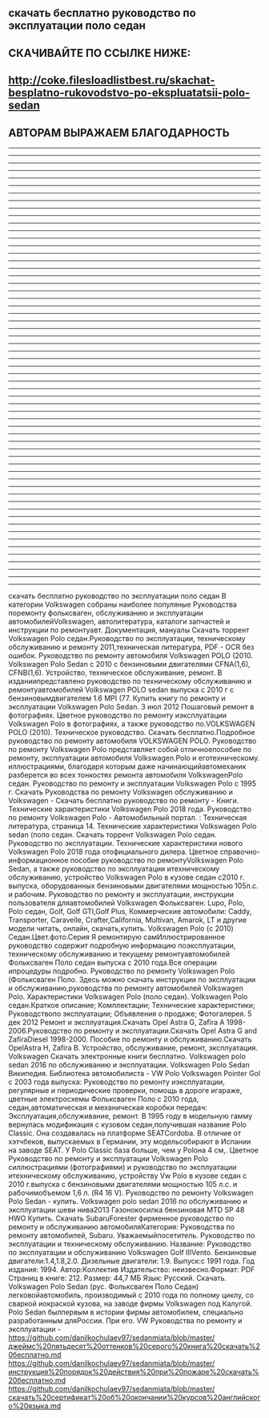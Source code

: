 скачать бесплатно руководство по эксплуатации поло седан
--------------------------------------------------
СКАЧИВАЙТЕ ПО ССЫЛКЕ НИЖЕ:
--------------------------------------------------
http://coke.filesloadlistbest.ru/skachat-besplatno-rukovodstvo-po-ekspluatatsii-polo-sedan
--------------------------------------------------
АВТОРАМ ВЫРАЖАЕМ БЛАГОДАРНОСТЬ
--------------------------------------------------
--------------------------------------------------
--------------------------------------------------
--------------------------------------------------
--------------------------------------------------
--------------------------------------------------
--------------------------------------------------
--------------------------------------------------
--------------------------------------------------
--------------------------------------------------
--------------------------------------------------
--------------------------------------------------
--------------------------------------------------
--------------------------------------------------
--------------------------------------------------
--------------------------------------------------
--------------------------------------------------
--------------------------------------------------
--------------------------------------------------
--------------------------------------------------
--------------------------------------------------
--------------------------------------------------
--------------------------------------------------
--------------------------------------------------
--------------------------------------------------
--------------------------------------------------
--------------------------------------------------
--------------------------------------------------
--------------------------------------------------
--------------------------------------------------
--------------------------------------------------
--------------------------------------------------
--------------------------------------------------
--------------------------------------------------
--------------------------------------------------
--------------------------------------------------
--------------------------------------------------
--------------------------------------------------
--------------------------------------------------
--------------------------------------------------
--------------------------------------------------
--------------------------------------------------
--------------------------------------------------
--------------------------------------------------
--------------------------------------------------
--------------------------------------------------
--------------------------------------------------
--------------------------------------------------
--------------------------------------------------
--------------------------------------------------
--------------------------------------------------
--------------------------------------------------
--------------------------------------------------
--------------------------------------------------
--------------------------------------------------
--------------------------------------------------
--------------------------------------------------
--------------------------------------------------
--------------------------------------------------
--------------------------------------------------
скачать бесплатно руководство по эксплуатации поло седан В категории Volkswagen собраны наиболее популяные Руководства поремонту фольксваген, обслуживанию и эксплуатации автомобилейVolkswagen, автолитература, каталоги запчастей и инструкции по ремонтуавт. Документация, мануалы  Скачать торрент Volkswagen Polo седан.Руководство по эксплуатации, техническому обслуживанию и ремонту 2011,техническая литература, PDF - OCR без ошибок. Руководство по ремонту автомобиля Volkswagen POLO (2010. Volkswagen Polo Sedan с 2010 с бензиновыми двигателями CFNA(1,6), CFNB(1,6). Устройство, техническое обслуживание, ремонт. В изданиипредставлено руководство по техническому обслуживанию и ремонтуавтомобилей Volkswagen POLO sedan выпуска с 2010 г с бензиновымдвигателем 1.6 MPI (77. Купить книгу по ремонту и эксплуатации Volkswagen Polo Sedan. 3 июл 2012  Пошаговый ремонт в фотографиях. Цветное руководство по ремонту иэксплуатации Volkswagen Polo в фотографиях, а также руководство по.VOLKSWAGEN POLO (2010). Техническое руководство. Скачать бесплатно.Подробное руководство по ремонту автомобиля VOLKSWAGEN POLO. Руководство по ремонту Volkswagen Polo представляет собой отличноепособие по ремонту, эксплуатации автомобиля Volkswagen Polo и еготехническому.  иллюстрациями, благодаря которым даже начинающийавтомеханик разберется во всех тонкостях ремонта автомобиля VolkswagenPolo седан. Руководство по ремонту и эксплуатации Volkswagen Polo с 1995 г. Скачать Руководства по ремонту Volkswagen обслуживанию и
Volkswagen - Скачать бесплатно руководство по ремонту - Книги. Технические характеристики Volkswagen Polo 2018 года. Руководство по ремонту Volkswagen Polo - Автомобильный портал. : Техническая литература, страница 14. Технические характеристики Volkswagen Polo sedan (поло седан. Скачать торрент Volkswagen Polo седан. Руководство по эксплуатации. Технические характеристики нового Volkswagen Polo 2018 года отофициального дилера. Цветное справочно-информационное пособие руководство по ремонтуVolkswagen Polo Sedan, а также руководство по эксплуатации итехническому обслуживанию, устройство Volkswagen Polo в кузове седан с2010 г. выпуска, оборудованных бензиновыми двигателями мощностью 105л.с. и рабочим. Руководство по ремонту и эксплуатации, инструкции пользователя дляавтомобилей Volkswagen  Фольксваген: Lupo, Polo, Polo седан, Golf, Golf GTI,Golf Plus,  Коммерческие автомобили: Caddy, Transporter, Caravelle, Crafter,California, Multivan, Amarok, LT и другие модели читать, онлайн, скачать,купить.
Volkswagen Polo (с 2010) Седан.Цвет.фото.Серия Я ремонтирую самИллюстрированное руководство содержит подробную информацию поэксплуатации, техническому обслуживанию и текущему ремонтуавтомобилей Фольксваген Поло седан выпуска с 2010 года.Все операции ипроцедуры подробно. Руководство по ремонту Volkswagen Polo (Фольксваген Поло. Здесь можно скачать инструкции по эксплуатации и обслуживанию,руководства по ремонту автомобилей Volkswagen Polo. Характеристики Volkswagen Polo (поло седан). Volkswagen Polo седан.Краткое описание; Комплектации; Технические характеристики; Руководствопо эксплуатации; Объявления о продаже; Фотогалерея. 5 дек 2012  Ремонт и эксплуатация.Скачать Opel Astra G, Zafira A 1998-2006.Руководство по ремонту и эксплуатации.Скачать Opel Astra G and ZafiraDiesel 1998-2000. Пособие по ремонту и обслуживанию.Скачать OpelAstra H, Zafira В. Устройство, обслуживание, ремонт, эксплуатация. Volkswagen  Скачать электронные книги бесплатно. Volkswagen polo sedan 2016 по обслуживанию и эксплуатации. Volkswagen Polo Sedan  Википедия. Библиотека автомобилиста - VW Polo
Volkswagen Pointer  Gol c 2003 года выпуска: Руководство по ремонту иэксплуатации, регулярные и периодические проверки, помощь в дороге игараже, цветные электросхемы  Фольксваген Поло с 2010 года, седан,автоматическая и механическая коробки передач: Эксплуатация,обслуживание, ремонт. В 1995 году в модельную гамму вернулась модификация с кузовом седан,получившая название Polo Classic. Она создавалась на платформе SEATCordoba. В отличие от хэтчбеков, выпускаемых в Германии, эту модельсобирают в Испании на заводе SEAT. У Polo Classic база больше, чем у Poloна 4 см,. Цветное Руководство по ремонту и эксплуатации Volkswagen Polo силлюстрациями (фотографиями) и руководство по эксплуатации итехническому обслуживанию, устройству Vw Polo в кузове седан с 2010 г.выпуска с бензиновыми двигателями мощностью 105 л.с. и рабочимобъемом 1,6 л. (R4 16 V). Руководство по ремонту Volkswagen Polo Sedan - купить. Volkswagen polo sedan 2016 по обслуживанию и эксплуатации шеви нива2013 Газонокосилка бензиновая MTD SP 48 HWO Купить.  Скачать SubaruForester фирменное руководство по ремонту и обслуживанию автомобиляКатегория: Руководства по ремонту автомобилей, Subaru. Уважаемыйпосетитель. Руководство по эксплуатации и техническому обслуживанию. Название: Руководство по эксплуатации и обслуживанию Volkswagen Golf IIIVento. Бензиновые двигатели:1.4,1.8,2.0. Дизельные двигатели: 1.9. Выпуск:с 1991 года. Год издания: 1994. Автор:Коллектив Издательство: неизвесно.Формат: PDF Страниц в книге: 212. Размер: 44,7 МБ Язык: Русский. Скачать. Volkswagen Polo Sedan (рус. Фольксваген Поло Седан)  легковойавтомобиль, производимый с 2010 года по полному циклу, со сваркой иокраской кузова, на заводе фирмы Volkswagen под Калугой. Polo Sedan былпервым в истории фирмы автомобилем, специально разработанным дляРоссии. При его. VW Руководства по ремонту и эксплуатации -
https://github.com/danilkochulaev97/sedanmiata/blob/master/джеймс%20пятьдесят%20оттенков%20серого%20книга%20скачать%20бесплатно.md
https://github.com/danilkochulaev97/sedanmiata/blob/master/инструкция%20порядок%20действия%20при%20пожаре%20скачать%20бесплатно.md
https://github.com/danilkochulaev97/sedanmiata/blob/master/скачать%20сертификат%20об%20окончании%20курсов%20английского%20языка.md